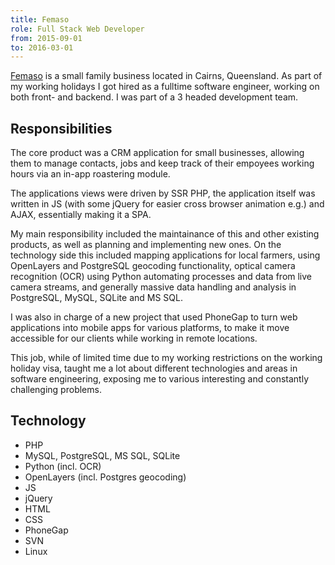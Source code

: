 ```yaml
---
title: Femaso
role: Full Stack Web Developer
from: 2015-09-01
to: 2016-03-01
---
```


[Femaso](http://femaso.com/) is a small family business located in Cairns, Queensland. As part of my working holidays I got hired as a fulltime software engineer, working on both front- and backend. I was part of a 3 headed development team.

## Responsibilities

The core product was a CRM application for small businesses, allowing them to manage contacts, jobs and keep track of their empoyees working hours via an in-app roastering module.

The applications views were driven by SSR PHP, the application itself was written in JS (with some jQuery for easier cross browser animation e.g.) and AJAX, essentially making it a SPA.

My main responsibility included the maintainance of this and other existing products, as well as planning and implementing new ones. On the technology side this included mapping applications for local farmers, using OpenLayers and PostgreSQL geocoding functionality, optical camera recognition (OCR) using Python automating processes and data from live camera streams, and generally massive data handling and analysis in PostgreSQL, MySQL, SQLite and MS SQL.

I was also in charge of a new project that used PhoneGap to turn web applications into mobile apps for various platforms, to make it move accessible for our clients while working in remote locations.

This job, while of limited time due to my working restrictions on the working holiday visa, taught me a lot about different technologies and areas in software engineering, exposing me to various interesting and constantly challenging problems.

## Technology

- PHP
- MySQL, PostgreSQL, MS SQL, SQLite
- Python (incl. OCR)
- OpenLayers (incl. Postgres geocoding)
- JS
- jQuery
- HTML
- CSS
- PhoneGap
- SVN
- Linux
